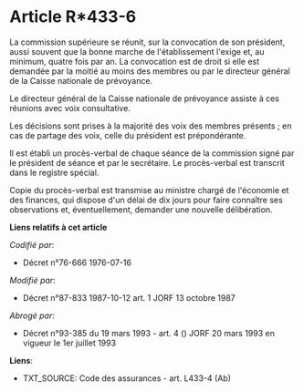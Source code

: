 # Article R*433-6

La commission supérieure se réunit, sur la convocation de son président, aussi souvent que la bonne marche de l'établissement
l'exige et, au minimum, quatre fois par an. La convocation est de droit si elle est demandée par la moitié au moins des
membres ou par le directeur général de la Caisse nationale de prévoyance.

Le directeur général de la Caisse nationale de prévoyance assiste à ces réunions avec voix consultative.

Les décisions sont prises à la majorité des voix des membres présents ; en cas de partage des voix, celle du président est
prépondérante.

Il est établi un procès-verbal de chaque séance de la commission signé par le président de séance et par le secrétaire. Le
procès-verbal est transcrit dans le registre spécial.

Copie du procès-verbal est transmise au ministre chargé de l'économie et des finances, qui dispose d'un délai de dix jours
pour faire connaître ses observations et, éventuellement, demander une nouvelle délibération.

**Liens relatifs à cet article**

_Codifié par_:

  - Décret n°76-666 1976-07-16

_Modifié par_:

  - Décret n°87-833 1987-10-12 art. 1 JORF 13 octobre 1987

_Abrogé par_:

  - Décret n°93-385 du 19 mars 1993 - art. 4 () JORF 20 mars 1993 en vigueur le 1er juillet 1993

**Liens**:

  - TXT_SOURCE: Code des assurances - art. L433-4 (Ab)
